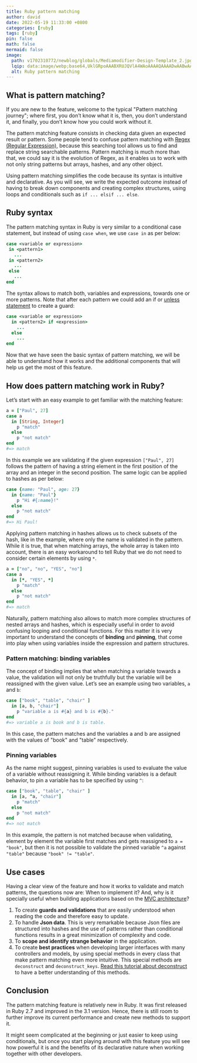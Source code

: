 ```yaml
---
title: Ruby pattern matching
author: david
date: 2022-05-19 11:33:00 +0800
categories: [ruby]
tags: [ruby]
pin: false
math: false
mermaid: false
image:
  path: v1702310772/newblog/globals/Mediamodifier-Design-Template_2.jpg
  lqip: data:image/webp;base64,UklGRpoAAABXRUJQVlA4WAoAAAAQAAAADwAABwAAQUxQSDIAAAARL0AmbZurmr57yyIiqE8oiG0bejIYEQTgqiDA9vqnsUSI6H+oAERp2HZ65qP/VIAWAFZQOCBCAAAA8AEAnQEqEAAIAAVAfCWkAALp8sF8rgRgAP7o9FDvMCkMde9PK7euH5M1m6VWoDXf2FkP3BqV0ZYbO6NA/VFIAAAA
  alt: Ruby pattern matching
---
```


## What is pattern matching?

If you are new to the feature, welcome to the typical "Pattern matching journey"; where first, you don’t know what it is, then, you don’t understand it, and finally, you don’t know how you could work without it.

The pattern matching feature consists in checking data given an expected result or pattern. Some people tend to confuse pattern matching with [Regex (Regular Expression)](https://bootrails.com/blog/ruby-regex-friendly-guide/), because this searching tool allows us to find and replace string searchable patterns. Pattern matching is much more than that, we could say it is the evolution of Regex, as it enables us to work with not only string patterns but arrays, hashes,  and any other object.

Using pattern matching simplifies the code because its syntax is intuitive and declarative. As you will see, we write the expected outcome instead of having to break down components and creating complex structures, using loops and conditionals such as `if ... elsif ... else`.

## Ruby syntax

The pattern matching syntax in Ruby is very similar to a conditional case statement, but instead of using `case when`, we use `case in` as per below:

```ruby
case <variable or expression>
 in <pattern1>
   ...
 in <pattern2>
   ...
 else
   ...
end
```

The syntax allows to match both, variables and expressions, towards one or more patterns. Note that after each pattern we could add an if or [unless statement](https://bootrails.com/blog/ruby-unless/) to create a guard:

```ruby
case <variable or expression>
  in <pattern2> if <expression>
    ...
  else
    ...
end
```

Now that we have seen the basic syntax of pattern matching, we will be able to understand how it works and the additional components that will help us get the most of this feature.

## How does pattern matching work in Ruby?

Let’s start with an easy example to get familiar with the matching feature:

```ruby
a = ["Paul", 27]
case a
  in [String, Integer]
    p "match"
  else
    p "not match"
end
#=> match
```

In this example we are validating if the given expression `["Paul", 27]` follows the pattern of having a string element in the first position of the array and an integer in the second position. The same logic can be applied to hashes as per below:

```ruby
case {name: "Paul", age: 27}
  in {name: "Paul"}
    p "Hi #{:name}!"
  else
    p "not match"
end
#=> Hi Paul!
```

Applying pattern matching in hashes allows us to check subsets of the hash, like in the example, where only the name is validated in the pattern. While it is true, that when matching arrays, the whole array is taken into account, there is an easy workaround to tell Ruby that we do not need to consider certain elements by using `*`.

```ruby
a = ["no", "no", "YES", "no"]
case a
  in [*, "YES", *]
    p "match"
  else
    p "not match"
end
#=> match
```

Naturally, pattern matching also allows to match more complex structures of nested arrays and hashes, which is especially useful in order to avoid confusing looping and conditional functions. For this matter it is very important to understand the concepts of **binding** and **pinning**, that come into play when using variables inside the expression and pattern structures.

### Pattern matching: binding variables

The concept of binding implies that when matching a variable towards a value, the validation will not only be truthfully but the variable will be reassigned with the given value. Let’s see an example using two variables, `a` and `b`:

```ruby
case ["book", "table", "chair" ]
  in [a, b, "chair"]
    p "variable a is #{a} and b is #{b}."
end
#=> variable a is book and b is table.
```

In this case, the pattern matches and the variables a and b are assigned with the values of "book" and "table" respectively.

### Pinning variables

As the name might suggest, pinning variables is used to evaluate the value of a variable without reassigning it. While binding variables is a default behavior, to pin a variable has to be specified by using `^`:

```ruby
case ["book", "table", "chair" ]
  in [a, ^a, "chair"]
    p "match"
  else
    p "not match"
end
#=> not match
```

In this example, the pattern is not matched because when validating, element by element the variable first matches and gets reassigned to  `a = "book"`, but then it is not possible to validate the pinned variable `^a` against `"table"` because `"book" != "table"`.

## Use cases

Having a clear view of the feature and how it works to validate and match patterns, the questions now are: When to implement it? And, why is it specially useful when building applications based on the [MVC architecture](https://bootrails.com/blog/ruby-on-rails-mvc/)?

1. To create **guards and validations** that are easily understood when reading the code and therefore easy to update.
2. To handle **Json data**. This is very remarkable because Json files are structured into hashes and the use of patterns rather than conditional functions results in a great minimization of complexity and code.
3. To **scope and identify strange behavior** in the application.
4. To create **best practices** when developing larger interfaces with many controllers and models, by using special methods in every class that make pattern matching even more intuitive. This special methods are `deconstruct` and `deconstruct_keys`. <a href="https://www.toptal.com/ruby/ruby-pattern-matching-tutorial#:~:text=Deconstruct%20and%20Deconstruct_keys" target="_blank" >Read this tutorial about deconstruct</a> to have a better understanding of this methods.

## Conclusion

The pattern matching feature is relatively new in Ruby. It was first released in Ruby 2.7 and improved in the 3.1 version. Hence, there is still room to further improve its current performance  and create new methods to support it.

It might seem complicated at the beginning or just easier to keep using conditionals, but once you start playing around with this feature you will see how powerful it is and the benefits of its declarative nature when working together with other developers.